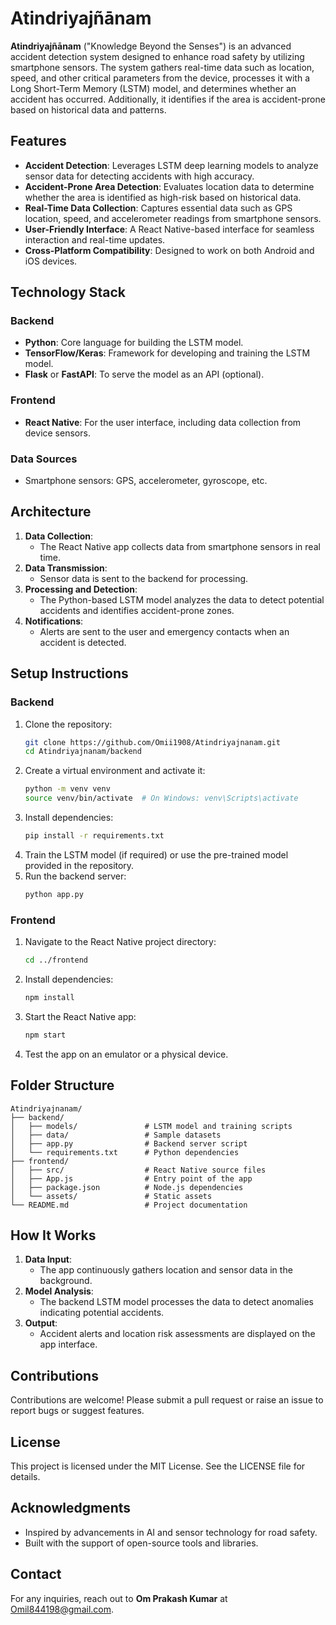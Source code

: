 # Atindriyajñānam

**Atindriyajñānam** ("Knowledge Beyond the Senses") is an advanced accident detection system designed to enhance road safety by utilizing smartphone sensors. The system gathers real-time data such as location, speed, and other critical parameters from the device, processes it with a Long Short-Term Memory (LSTM) model, and determines whether an accident has occurred. Additionally, it identifies if the area is accident-prone based on historical data and patterns.

## Features

- **Accident Detection**: Leverages LSTM deep learning models to analyze sensor data for detecting accidents with high accuracy.
- **Accident-Prone Area Detection**: Evaluates location data to determine whether the area is identified as high-risk based on historical data.
- **Real-Time Data Collection**: Captures essential data such as GPS location, speed, and accelerometer readings from smartphone sensors.
- **User-Friendly Interface**: A React Native-based interface for seamless interaction and real-time updates.
- **Cross-Platform Compatibility**: Designed to work on both Android and iOS devices.

## Technology Stack

### Backend
- **Python**: Core language for building the LSTM model.
- **TensorFlow/Keras**: Framework for developing and training the LSTM model.
- **Flask** or **FastAPI**: To serve the model as an API (optional).

### Frontend
- **React Native**: For the user interface, including data collection from device sensors.

### Data Sources
- Smartphone sensors: GPS, accelerometer, gyroscope, etc.

## Architecture
1. **Data Collection**:
   - The React Native app collects data from smartphone sensors in real time.
2. **Data Transmission**:
   - Sensor data is sent to the backend for processing.
3. **Processing and Detection**:
   - The Python-based LSTM model analyzes the data to detect potential accidents and identifies accident-prone zones.
4. **Notifications**:
   - Alerts are sent to the user and emergency contacts when an accident is detected.

## Setup Instructions

### Backend
1. Clone the repository:
   ```bash
   git clone https://github.com/Omii1908/Atindriyajnanam.git
   cd Atindriyajnanam/backend
   ```
2. Create a virtual environment and activate it:
   ```bash
   python -m venv venv
   source venv/bin/activate  # On Windows: venv\Scripts\activate
   ```
3. Install dependencies:
   ```bash
   pip install -r requirements.txt
   ```
4. Train the LSTM model (if required) or use the pre-trained model provided in the repository.
5. Run the backend server:
   ```bash
   python app.py
   ```

### Frontend
1. Navigate to the React Native project directory:
   ```bash
   cd ../frontend
   ```
2. Install dependencies:
   ```bash
   npm install
   ```
3. Start the React Native app:
   ```bash
   npm start
   ```
4. Test the app on an emulator or a physical device.

## Folder Structure
```
Atindriyajnanam/
├── backend/
│   ├── models/               # LSTM model and training scripts
│   ├── data/                 # Sample datasets
│   ├── app.py                # Backend server script
│   └── requirements.txt      # Python dependencies
├── frontend/
│   ├── src/                  # React Native source files
│   ├── App.js                # Entry point of the app
│   ├── package.json          # Node.js dependencies
│   └── assets/               # Static assets
└── README.md                 # Project documentation
```

## How It Works
1. **Data Input**:
   - The app continuously gathers location and sensor data in the background.
2. **Model Analysis**:
   - The backend LSTM model processes the data to detect anomalies indicating potential accidents.
3. **Output**:
   - Accident alerts and location risk assessments are displayed on the app interface.

## Contributions
Contributions are welcome! Please submit a pull request or raise an issue to report bugs or suggest features.

## License
This project is licensed under the MIT License. See the LICENSE file for details.

## Acknowledgments
- Inspired by advancements in AI and sensor technology for road safety.
- Built with the support of open-source tools and libraries.

## Contact
For any inquiries, reach out to **Om Prakash Kumar** at [Omil844198@gmail.com](mailto:Omil844198@gmail.com).
